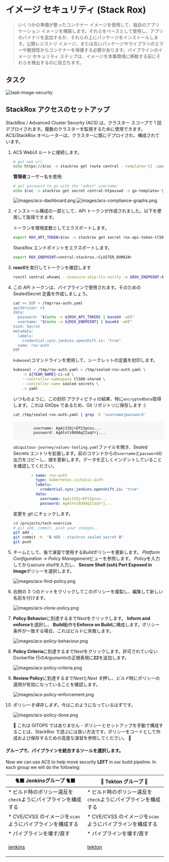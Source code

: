 # イメージ セキュリティ (Stack Rox)

> いくつかの準備が整ったコンテナー イメージを使用して、独自のアプリケーション イメージを構築します。それらをベースとして使用し、アプリのバイナリを追加するか、それらの上にパッケージをインストールします。公開レジストリ イメージ、または古いパッケージやライブラリのエラーや脆弱性からコンテナーを保護する必要があります。パイプラインのイメージ セキュリティ ステップは、イメージを本番環境に移動する前にそれらを検出するのに役立ちます。

## タスク

![task-image-security](./images/task-image-security.png)

## StackRox アクセスのセットアップ

StackRox / Advanced Cluster Security (ACS) は、クラスター スコープで 1 回デプロイされます。複数のクラスターを監視するために使用できます。 ACS/StackRox オペレーターは、クラスターに既にデプロイされ、構成されています。

1. ACS WebUI ルートに接続します。

    ```bash
    # get web url
    echo https://$(oc -n stackrox get route central --template='{{ .spec.host }}')
    ```

    **管理者**ユーザー名を使用:

    ```bash
    # get password to go with the "admin" username:
    echo $(oc -n stackrox get secret central-htpasswd -o go-template='{{index .data "password" | base64decode}}')
    ```

    ![images/acs-dashboard.png](images/acs-dashboard.png) ![images/acs-compliance-graphs.png](images/acs-compliance-graphs.png)

2. インストール構成の一部として、API トークンが作成されました。以下を使用して取得できます。

    トークンを環境変数としてエクスポートします。

    ```bash
    export ROX_API_TOKEN=$(oc -n stackrox get secret rox-api-token-tl500 -o go-template='{{index .data "token" | base64decode}}')
    ```

    StackRox エンドポイントをエクスポートします。

    ```bash
    export ROX_ENDPOINT=central-stackrox.<CLUSTER_DOMAIN>
    ```

3. **roxctl**を実行してトークンを確認します

    ```bash
    roxctl central whoami --insecure-skip-tls-verify -e $ROX_ENDPOINT:443
    ```

4. この API トークンは、パイプラインで使用されます。そのための SealedSecret 定義を作成しましょう。

    ```bash
    cat << EOF > /tmp/rox-auth.yaml
    apiVersion: v1
    data:
      password: "$(echo -n ${ROX_API_TOKEN} | base64 -w0)"
      username: "$(echo -n ${ROX_ENDPOINT} | base64 -w0)"
    kind: Secret
    metadata:
      labels:
        credential.sync.jenkins.openshift.io: "true"
      name: rox-auth
    EOF
    ```

    `kubeseal`コマンドラインを使用して、シークレットの定義を封印します。

    ```bash
    kubeseal < /tmp/rox-auth.yaml > /tmp/sealed-rox-auth.yaml \
        -n ${TEAM_NAME}-ci-cd \
        --controller-namespace tl500-shared \
        --controller-name sealed-secrets \
        -o yaml
    ```

    いつものように、この封印 アクティビティの結果、特に`encryptedData`取得します。これは GitOps であるため、Git リポジトリに保存します :)

    ```bash
    cat /tmp/sealed-rox-auth.yaml | grep -E 'username|password'
    ```

     <div class="highlight" style="background: #f7f7f7">
     <pre><code class="language-yaml">
            username: AgAj3JQj+EP23pnzu...
            password: AgAtnYz8U0AqIIaqYrj...
        </code></pre>
    </div>


    `ubiquitous-journey/values-tooling.yaml`ファイルを開き、Sealed Secrets エントリを拡張します。前のコマンドからの`username`と`password`の出力をコピーし、値を更新します。データを正しくインデントしていることを確認してください。

    ```yaml
            - name: rox-auth
              type: kubernetes.io/basic-auth
              labels:
                credential.sync.jenkins.openshift.io: "true"
              data:
                username: AgAj3JQj+EP23pnzu...
                password: AgAtnYz8U0AqIIaqYrj...
    ```

    変更を git にチェックします。

    ```bash
    cd /projects/tech-exercise
    # git add, commit, push your changes..
    git add .
    git commit -m  "🔒 ADD - stackrox sealed secret 🔒"
    git push
    ```

5. チームとして、後で演習で使用する*Build*ポリシーを更新します。 *Platform Configuration -&gt; Policy Management*ビューを参照します。 *Policy*を入力してから*secure shell*を入力し、 **Secure Shell (ssh) Port Exposed in Image**ポリシーを選択します。

    ![images/acs-find-policy.png](images/acs-find-policy.png)

6. 右側の 3 つのドットをクリックしてこのポリシーを複製し、編集して新しい名前を付けます。

    ![images/acs-clone-policy.png](images/acs-clone-policy.png)

7. <strong>Policy Behavior</strong>に到達するまで<em>Next</em>をクリックします。 **Inform and enforce**を選択し、 **Build**動作を**Enforce on Build**に構成します。ポリシー条件が一致する場合、これはビルドに失敗します。

    ![images/acs-policy-behaviour.png](images/acs-policy-behaviour.png)

8. <strong>Policy Criteria</strong>に到達するまで<em>Next</em>をクリックします。許可されていない Dockerfile 行の<em>Arguments</em>の正規表現に<strong>22</strong>を追加します。

    ![images/acs-policy-criteria.png](images/acs-policy-criteria.png)

9. <strong>Review Policy</strong>に到達するまで*Next*と<em>Next を</em>押し、*ビルド*時にポリシーの適用が有効になっていることを確認します。

    ![images/acs-policy-enforcement.png](images/acs-policy-enforcement.png)

10. ポリシー*を保存します*。今はこのようになっているはずです。

    ![images/acs-policy-done.png](images/acs-policy-done.png)

    <p class="tip">🐌 これは GITOPS ではありません - ポリシーとセットアップを手動で構成することは、StackRox で遊ぶには良い方法です。ポリシーをコードとして作成および保存するための高度な演習を参照してください。 🐎</p>

#### グループで、パイプラインを統合するツールを選択します。

Now we can use ACS to help move security **LEFT** in our build pipeline. In each group we will do the following:

🐈‍⬛ **Jenkinsグループ** 🐈‍⬛ | 🐅 **Tekton グループ** 🐅
--- | ---
* ビルド時のポリシー違反を`check`ようにパイプラインを構成する | * ビルド時のポリシー違反を`check`ようにパイプラインを構成する
* CVE/CVSS のイメージを`scan`ようにパイプラインを構成する | * CVE/CVSS のイメージを`scan`ようにパイプラインを構成する
* パイプラインを壊す/直す | * パイプラインを壊す/直す
<span style="color:blue;"><p><a href="3-revenge-of-the-automated-testing/7a-jenkins.md">jenkins</a></p></span> | <span style="color:blue;"><p><a href="3-revenge-of-the-automated-testing/7b-tekton.md">tekton</a></p></span>
